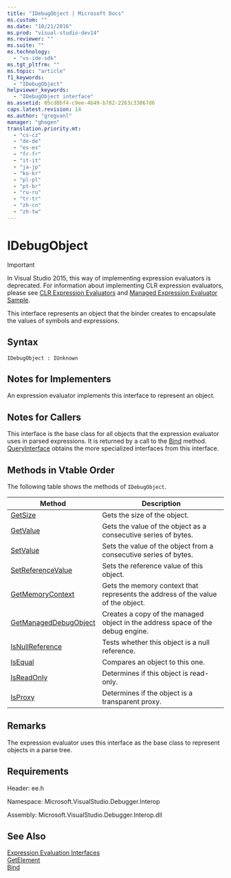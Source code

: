```yaml
---
title: "IDebugObject | Microsoft Docs"
ms.custom: ""
ms.date: "10/21/2016"
ms.prod: "visual-studio-dev14"
ms.reviewer: ""
ms.suite: ""
ms.technology: 
  - "vs-ide-sdk"
ms.tgt_pltfrm: ""
ms.topic: "article"
f1_keywords: 
  - "IDebugObject"
helpviewer_keywords: 
  - "IDebugObject interface"
ms.assetid: 05cd8bf4-c9ee-4b49-b782-2263c33067d6
caps.latest.revision: 14
ms.author: "gregvanl"
manager: "ghogen"
translation.priority.mt: 
  - "cs-cz"
  - "de-de"
  - "es-es"
  - "fr-fr"
  - "it-it"
  - "ja-jp"
  - "ko-kr"
  - "pl-pl"
  - "pt-br"
  - "ru-ru"
  - "tr-tr"
  - "zh-cn"
  - "zh-tw"
---
```

# IDebugObject
> [!IMPORTANT]
>  In Visual Studio 2015, this way of implementing expression evaluators is deprecated. For information about implementing CLR expression evaluators, please see [CLR Expression Evaluators](https://github.com/Microsoft/ConcordExtensibilitySamples/wiki/CLR-Expression-Evaluators) and [Managed Expression Evaluator Sample](https://github.com/Microsoft/ConcordExtensibilitySamples/wiki/Managed-Expression-Evaluator-Sample).  
  
 This interface represents an object that the binder creates to encapsulate the values of symbols and expressions.  
  
## Syntax  
  
```  
IDebugObject : IUnknown  
```  
  
## Notes for Implementers  
 An expression evaluator implements this interface to represent an object.  
  
## Notes for Callers  
 This interface is the base class for all objects that the expression evaluator uses in parsed expressions. It is returned by a call to the [Bind](../extensibility-debugger-reference/idebugbinder--bind.md) method. [QueryInterface](../Topic/QueryInterface.md) obtains the more specialized interfaces from this interface.  
  
## Methods in Vtable Order  
 The following table shows the methods of `IDebugObject`.  
  
|Method|Description|  
|------------|-----------------|  
|[GetSize](../extensibility-debugger-reference/idebugobject--getsize.md)|Gets the size of the object.|  
|[GetValue](../extensibility-debugger-reference/idebugobject--getvalue.md)|Gets the value of the object as a consecutive series of bytes.|  
|[SetValue](../extensibility-debugger-reference/idebugobject--setvalue.md)|Sets the value of the object from a consecutive series of bytes.|  
|[SetReferenceValue](../extensibility-debugger-reference/idebugobject--setreferencevalue.md)|Sets the reference value of this object.|  
|[GetMemoryContext](../extensibility-debugger-reference/idebugobject--getmemorycontext.md)|Gets the memory context that represents the address of the value of the object.|  
|[GetManagedDebugObject](../extensibility-debugger-reference/idebugobject--getmanageddebugobject.md)|Creates a copy of the managed object in the address space of the debug engine.|  
|[IsNullReference](../extensibility-debugger-reference/idebugobject--isnullreference.md)|Tests whether this object is a null reference.|  
|[IsEqual](../extensibility-debugger-reference/idebugobject--isequal.md)|Compares an object to this one.|  
|[IsReadOnly](../extensibility-debugger-reference/idebugobject--isreadonly.md)|Determines if this object is read-only.|  
|[IsProxy](../extensibility-debugger-reference/idebugobject--isproxy.md)|Determines if the object is a transparent proxy.|  
  
## Remarks  
 The expression evaluator uses this interface as the base class to represent objects in a parse tree.  
  
## Requirements  
 Header: ee.h  
  
 Namespace: Microsoft.VisualStudio.Debugger.Interop  
  
 Assembly: Microsoft.VisualStudio.Debugger.Interop.dll  
  
## See Also  
 [Expression Evaluation Interfaces](../extensibility-debugger-reference/expression-evaluation-interfaces.md)   
 [GetElement](../extensibility-debugger-reference/idebugarrayobject--getelement.md)   
 [Bind](../extensibility-debugger-reference/idebugbinder--bind.md)